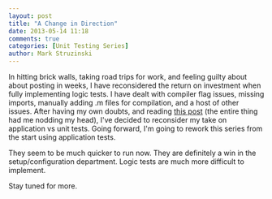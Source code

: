```yaml
---
layout: post
title: "A Change in Direction"
date: 2013-05-14 11:18
comments: true
categories: [Unit Testing Series]
author: Mark Struzinski
---
```


In hitting brick walls, taking road trips for work, and feeling guilty about about posting in weeks, I have reconsidered the return on investment when fully implementing logic tests. I have dealt with compiler flag issues, missing imports, manually adding .m files for compilation, and a host of other issues. After having my own doubts, and reading [this post][1] (the entire thing had me nodding my head), I've decided to reconsider my take on application vs unit tests. Going forward, I'm going to rework this series from the start using application tests. 

They seem to be much quicker to run now. They are definitely a win in the setup/configuration department. Logic tests are much more difficult to implement. 

Stay tuned for more.

[1]:	http://iosunittesting.com/ocunit-logic-tests-are-dead/?utm_source=rss&utm_medium=rss&utm_campaign=ocunit-logic-tests-are-dead "this post"